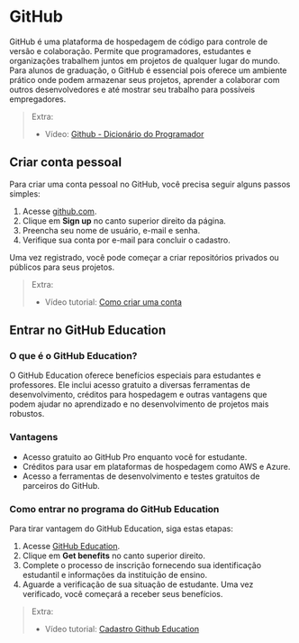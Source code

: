 # GitHub

GitHub é uma plataforma de hospedagem de código para controle de versão e colaboração. Permite que programadores, estudantes e organizações trabalhem juntos em projetos de qualquer lugar do mundo. Para alunos de graduação, o GitHub é essencial pois oferece um ambiente prático onde podem armazenar seus projetos, aprender a colaborar com outros desenvolvedores e até mostrar seu trabalho para possíveis empregadores.

> Extra:
> - Vídeo: [Github - Dicionário do Programador](https://www.youtube.com/watch?v=myQuetgSEsY)

## Criar conta pessoal

Para criar uma conta pessoal no GitHub, você precisa seguir alguns passos simples:

1. Acesse [github.com](https://github.com).
2. Clique em **Sign up** no canto superior direito da página.
3. Preencha seu nome de usuário, e-mail e senha.
4. Verifique sua conta por e-mail para concluir o cadastro.

Uma vez registrado, você pode começar a criar repositórios privados ou públicos para seus projetos.

> Extra:
> - Vídeo tutorial: [Como criar uma conta](https://youtu.be/Prixgo_pXUI)



## Entrar no GitHub Education

### O que é o GitHub Education?

O GitHub Education oferece benefícios especiais para estudantes e professores. Ele inclui acesso gratuito a diversas ferramentas de desenvolvimento, créditos para hospedagem e outras vantagens que podem ajudar no aprendizado e no desenvolvimento de projetos mais robustos.

### Vantagens

- Acesso gratuito ao GitHub Pro enquanto você for estudante.
- Créditos para usar em plataformas de hospedagem como AWS e Azure.
- Acesso a ferramentas de desenvolvimento e testes gratuitos de parceiros do GitHub.

### Como entrar no programa do GitHub Education

Para tirar vantagem do GitHub Education, siga estas etapas:

1. Acesse [GitHub Education](https://education.github.com/).
2. Clique em **Get benefits** no canto superior direito.
3. Complete o processo de inscrição fornecendo sua identificação estudantil e informações da instituição de ensino.
4. Aguarde a verificação de sua situação de estudante. Uma vez verificado, você começará a receber seus benefícios.

> Extra:
> - Vídeo tutorial: [Cadastro Github Education](https://www.youtube.com/watch?v=f2kbQKau-Bw)